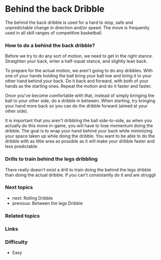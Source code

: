 
# Behind the back Dribble
The behind the back dribble is used for a hard to stop, safe and unpredictable change in direction and/or speed. The move is frequently used in all skill ranges of competitive basketball.

### How to do a behind the back dribble?
Before we try to do any sort of motion, we need to get in the right stance. Straighten your back, enter a half-squat stance, and slightly lean back. 

To prepare for the actual motion, we aren't going to do any dribbles. With one of your hands holding the ball bring your ball low and bring it to your other hand behind your back. Do it back and forward, with both of your hands as the starting ones. Repeat the motion and do it faster and faster. 

Once you've become comfortable with that, instead of simply bringing the ball to your other side, do a dribble in between. When starting, try bringing your hand more back so you can do the dribble forward (aimed at your other side). 

It is important that you aren't dribbling the ball side-to-side, as when you actually do this move in-game, you will have to lose momentum doing the dribble. The goal is to wrap your hand behind your back while minimizing your space taken up while doing the dribble. You want to be able to do the dribble with as little area as possible as it will make your dribble faster and less predictable.
 
### Drills to train behind the legs dribbling

There really doesn't exist a drill to train doing the behind the legs dribble than doing the actual dribble. If you can't consistantly do it and are struggli

### Next topics
- next: Rolling Dribble
- previous: Between the legs Dribble

### Related topics

### Links

### Difficulty
- Easy

<!--stackedit_data:
eyJoaXN0b3J5IjpbLTE0MDU1NTMsOTc4MTE4Njg3XX0=
-->